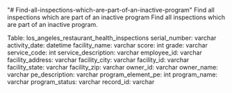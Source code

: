 "# Find-all-inspections-which-are-part-of-an-inactive-program" 
Find all inspections which are part of an inactive program
Find all inspections which are part of an inactive program.

Table: los_angeles_restaurant_health_inspections
serial_number:
varchar
activity_date:
datetime
facility_name:
varchar
score:
int
grade:
varchar
service_code:
int
service_description:
varchar
employee_id:
varchar
facility_address:
varchar
facility_city:
varchar
facility_id:
varchar
facility_state:
varchar
facility_zip:
varchar
owner_id:
varchar
owner_name:
varchar
pe_description:
varchar
program_element_pe:
int
program_name:
varchar
program_status:
varchar
record_id:
varchar

